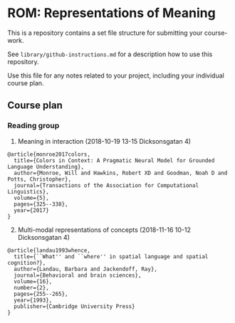 # ROM: Representations of Meaning

This is a repository contains a set file structure for submitting your course-work.

See `library/github-instructions.md` for a description how to use this repository.

Use this file for any notes related to your project, including your individual course plan.


## Course plan

### Reading group
1. Meaning in interaction (2018-10-19 13-15 Dicksonsgatan 4)

```
@article{monroe2017colors,
  title={Colors in Context: A Pragmatic Neural Model for Grounded Language Understanding},
  author={Monroe, Will and Hawkins, Robert XD and Goodman, Noah D and Potts, Christopher},
  journal={Transactions of the Association for Computational Linguistics},
  volume={5},
  pages={325--338},
  year={2017}
}
```

2. Multi-modal representations of concepts (2018-11-16 10-12 Dicksonsgatan 4)

```
@article{landau1993whence,
  title={``What'' and ``where'' in spatial language and spatial cognition?},
  author={Landau, Barbara and Jackendoff, Ray},
  journal={Behavioral and brain sciences},
  volume={16},
  number={2},
  pages={255--265},
  year={1993},
  publisher={Cambridge University Press}
}
```

